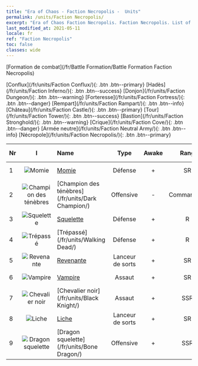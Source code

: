 ```yaml
---
title: "Era of Chaos - Faction Necropolis -  Units"
permalink: /units/Faction Necropolis/
excerpt: "Era of Chaos Faction Necropolis. Faction Necropolis. List of Faction in Era of Chaos"
last_modified_at: 2021-05-11
locale: fr
ref: "Faction Necropolis"
toc: false
classes: wide
---
```

  [Formation de combat](/fr/Battle Formation/Battle Formation Faction Necropolis)

 [Conflux](/fr/units/Faction Conflux/){: .btn .btn--primary} [Hadès](/fr/units/Faction Inferno/){: .btn .btn--success} [Donjon](/fr/units/Faction Dungeon/){: .btn .btn--warning} [Forteresse](/fr/units/Faction Fortress/){: .btn .btn--danger} [Rempart](/fr/units/Faction Rampart/){: .btn .btn--info} [Château](/fr/units/Faction Castle/){: .btn .btn--primary} [Tour](/fr/units/Faction Tower/){: .btn .btn--success} [Bastion](/fr/units/Faction Stronghold/){: .btn .btn--warning} [Crique](/fr/units/Faction Cove/){: .btn .btn--danger} [Armée neutre](/fr/units/Faction Neutral Army/){: .btn .btn--info} [Nécropole](/fr/units/Faction Necropolis/){: .btn .btn--primary} 

  | Nr | I |         Name        |   Type   | Awake | Rang |   Members     |  Stars  | Exclusive | Attack  |     HP    |  Awaken Name  |
  |:---|:-:|:--------------------|:--------:|:-----:|:---------:|:-------------:|:-------:|:---------:|:-------:|:---------:|:--------------|
  | 1 | ![Momie](/images/u/ti_munaiyi.jpg) | [Momie](/fr/units/Mummy/) | Défense | + | SR | x4 | <i class="fas fa-star"/><i class="fas fa-star"/><i class="fas fa-star"/> | - | 141.0 | 2691 |  Roi Momie  |
  | 2 | ![Champion des ténèbres](/images/u/ti_sishen.jpg) | [Champion des ténèbres](/fr/units/Dark Champion/) | Offensive | - | Commandant | x1 | <i class="fas fa-star"/><i class="fas fa-star"/><i class="fas fa-star"/> | - | 1029.5 | 9504 |   -   |
  | 3 | ![Squelette](/images/u/ti_kulouzhanshi.jpg) | [Squelette](/fr/units/Skeleton/) | Défense | + | R | x9 | <i class="fas fa-star"/> | - | 57.9 | 1158 |  Guerrier squelette  |
  | 4 | ![Trépassé](/images/u/ti_jiangshi.jpg) | [Trépassé](/fr/units/Walking Dead/) | Défense | + | R | x9 | <i class="fas fa-star"/> | + | 117.7 | 2758 |  Zombie  |
  | 5 | ![Revenante](/images/u/ti_youling.jpg) | [Revenante](/fr/units/Wight/) | Lanceur de sorts | + | SR | x9 | <i class="fas fa-star"/><i class="fas fa-star"/> | - | 107.5 | 662 |  Spectre  |
  | 6 | ![Vampire](/images/u/ti_xixuegui.jpg) | [Vampire](/fr/units/Vampire/) | Assaut | + | SR | x4 | <i class="fas fa-star"/><i class="fas fa-star"/> | - | 74.4 | 910 |  Seigneur Vampire  |
  | 7 | ![Chevalier noir](/images/u/ti_siwangqishi.jpg) | [Chevalier noir](/fr/units/Black Knight/) | Assaut | + | SSR | x4 | <i class="fas fa-star"/><i class="fas fa-star"/><i class="fas fa-star"/> | + | 115.8 | 910 |  Chevalier de l'Effroi  |
  | 8 | ![Liche](/images/u/ti_wuyao.jpg) | [Liche](/fr/units/Lich/) | Lanceur de sorts | + | SR | x4 | <i class="fas fa-star"/><i class="fas fa-star"/><i class="fas fa-star"/> | + | 228.7 | 1581 |  Grande Liche  |
  | 9 | ![Dragon squelette](/images/u/ti_gulong.jpg) | [Dragon squelette](/fr/units/Bone Dragon/) | Offensive | + | SSR | x1 | <i class="fas fa-star"/><i class="fas fa-star"/><i class="fas fa-star"/> | - | 758.0 | 5770 |  Dragon fantôme  |
